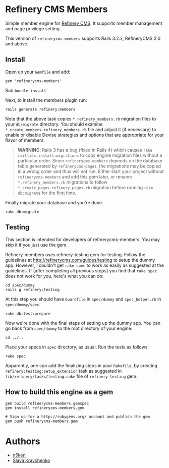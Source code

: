 # Refinery CMS Members

Simple member engine for [Refinery CMS](http://refinerycms.com). It supports member management and page privilege setting.

This version of `refinerycms-members` supports Rails 3.2.x, RefineryCMS 2.0 and above.

## Install

Open up your `Gemfile` and add:

    gem 'refinerycms-members'

Run `bundle install`

Next, to install the members plugin run:

    rails generate refinery:members

Note that the above task copies `*.refinery_members.rb` migration files to your `db/migrate` directory.
You should examine `*_create_members.refinery_members.rb` file and adjust it (if necessary)
to enable or disable Devise strategies and options that are appropriate for your flavor of members.

> **WARNING**: Rails 3 has a bug (fixed in Rails 4) which causes `rake railties:install:migrations`
> to copy engine migration files without a particular order. Since `refinerycms-members`
> depends on the database table generated by `refinerycms-pages`, the migrations may be copied
> in a wrong order and thus will not run. Either start your project without `refinerycms-members`
> and add this gem later, or rename `*.refinery_members.rb` migrations to follow
> `*_create_pages.refinery_pages.rb` migration before running `rake db:migrate` for the first time.

Finally migrate your database and you're done.

    rake db:migrate

## Testing

This section is intended for developers of refinerycms-members.
You may skip it if you just use the gem.

Refinery-members uses refinery-testing gem for testing.
Follow the guidelines at http://refinerycms.com/guides/testing to setup the dummy app.
However, I couldn't get `rake spec` to work as easily as suggested at the guidelines.
If (after completing all previous steps) you find that `rake spec` does not work for you,
here's what you can do:

    cd spec/dummy
    rails g refinery:testing

At this step you should have `Guardfile` in `spec/dummy` and `spec_helper.rb` in `spec/dummy/spec`.

    rake db:test:prepare

Now we're done with the final steps of setting up the dummy app.
You can go back from `spec/dummy` to the root directory of your engine:

    cd ../..

Place your specs in `spec` directory, as usual. Run the tests as follows:

    rake spec

Apparently, one can add the finalizing steps in your `Rakefile`, by creating
`refinery:testing:setup_extension` task as suggested in `lib/refinery/tasks/testing.rake` file
of `refinery-testing` gem.

## How to build this engine as a gem

    gem build refinerycms-members.gemspec
    gem install refinerycms-members.gem
    
    # Sign up for a http://rubygems.org/ account and publish the gem
    gem push refinerycms-members.gem

# Authors

  - [n5ken](https://github.com/n5ken)
  - [Slava Kravchenko](https://github.com/cordawyn)
